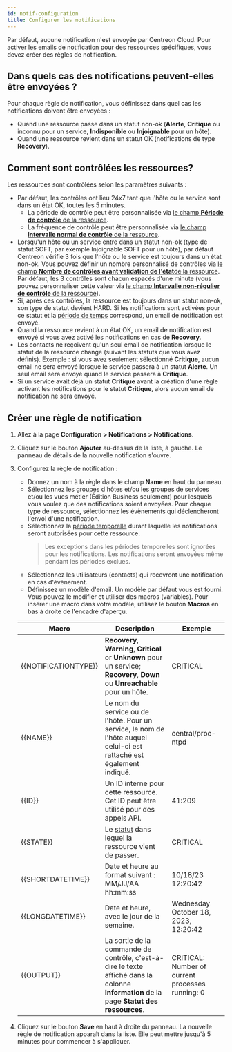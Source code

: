 ```yaml
---
id: notif-configuration
title: Configurer les notifications
---
```


Par défaut, aucune notification n'est envoyée par Centreon Cloud. Pour activer les emails de notification pour des ressources spécifiques, vous devez créer des règles de notification.

## Dans quels cas des notifications peuvent-elles être envoyées ?

Pour chaque règle de notification, vous définissez dans quel cas les notifications doivent être envoyées :

* Quand une ressource passe dans un statut non-ok (**Alerte**, **Critique** ou inconnu pour un service, **Indisponible** ou **Injoignable** pour un hôte).
* Quand une ressource revient dans un statut OK (notifications de type **Recovery**).

## Comment sont contrôlées les ressources?

Les ressources sont contrôlées selon les paramètres suivants :

* Par défaut, les contrôles ont lieu 24x7 tant que l'hôte ou le service sont dans un état OK, toutes les 5 minutes.
   * La période de contrôle peut être personnalisée via [le champ **Période de contrôle** de la ressource](../monitoring/basic-objects/hosts.md#paramètres-de-supervision).
   * La fréquence de contrôle peut être personnalisée via [le champ **Intervalle normal de contrôle** de la ressource](../monitoring/basic-objects/hosts.md#options-dordonnancement).
* Lorsqu'un hôte ou un service entre dans un statut non-ok (type de statut SOFT, par exemple Injoignable SOFT pour un hôte), par défaut Centreon vérifie 3 fois que l'hôte ou le service est toujours dans un état non-ok. Vous pouvez définir un nombre personnalisé de contrôles via [le champ **Nombre de contrôles avant validation de l'état**de la ressource](../monitoring/basic-objects/hosts.md#options-dordonnancement). Par défaut, les 3 contrôles sont chacun espacés d'une minute (vous pouvez personnaliser cette valeur via [le champ **Intervalle non-régulier de contrôle** de la ressource](../monitoring/basic-objects/hosts.md#options-dordonnancement)).
* Si, après ces contrôles, la ressource est toujours dans un statut non-ok, son type de statut devient HARD. Si les notifications sont activées pour ce statut et la [période de temps](../monitoring/basic-objects/timeperiods.md) correspond, un email de notification est envoyé.
* Quand la ressource revient à un état OK, un email de notification est envoyé si vous avez activé les notifications en cas de **Recovery**.
* Les contacts ne reçoivent qu'un seul email de notification lorsque le statut de la ressource change (suivant les statuts que vous avez définis). Exemple : si vous avez seulement sélectionné **Critique**, aucun email ne sera envoyé lorsque le service passera à un statut **Alerte**. Un seul email sera envoyé quand le service passera à **Critique**.
* Si un service avait déjà un statut **Critique** avant la création d'une règle activant les notifications pour le statut **Critique**, alors aucun email de notification ne sera envoyé.

## Créer une règle de notification

1. Allez à la page **Configuration > Notifications > Notifications**.
2. Cliquez sur le bouton **Ajouter** au-dessus de la liste, à gauche. Le panneau de détails de la nouvelle notification s'ouvre.
3. Configurez la règle de notification :

   - Donnez un nom à la règle dans le champ **Name** en haut du panneau.
   - Sélectionnez les groupes d'hôtes et/ou les groupes de services et/ou les vues métier (Édition Business seulement) pour lesquels vous voulez que des notifications soient envoyées. Pour chaque type de ressource, sélectionnez les évènements qui déclencheront l'envoi d'une notification.
   - Sélectionnez la [période temporelle](../monitoring/basic-objects/timeperiods.md) durant laquelle les notifications seront autorisées pour cette ressource.
     > Les exceptions dans les périodes temporelles sont ignorées pour les notifications. Les notifications seront envoyées même pendant les périodes exclues. 
   - Sélectionnez les utilisateurs (contacts) qui recevront une notification en cas d'évènement.
   - Définissez un modèle d'email. Un modèle par défaut vous est fourni. Vous pouvez le modifier et utiliser des macros (variables). Pour insérer une macro dans votre modèle, utilisez le bouton **Macros** en bas à droite de l'encadré d'aperçu.
	
    | Macro | Description | Exemple |
    | ----- | ----------- |-------- |
	|\{\{NOTIFICATIONTYPE\}\}| **Recovery**, **Warning**, **Critical** or **Unknown** pour un service; **Recovery**, **Down** ou **Unreachable** pour un hôte. | CRITICAL |
	\{\{NAME\}\}| Le nom du service ou de l'hôte. Pour un service, le nom de l'hôte auquel celui-ci est rattaché est également indiqué. | central/proc-ntpd |
	\{\{ID\}\}| Un ID interne pour cette ressource. Cet ID peut être utilisé pour des appels API. | 41:209 |
	\{\{STATE\}\}| Le [statut](./concepts.md) dans lequel la ressource vient de passer. | CRITICAL |
	\{\{SHORTDATETIME\}\}| Date et heure au format suivant : MM/JJ/AA hh:mm:ss | 10/18/23 12:20:42 |
    \{\{LONGDATETIME\}\}| Date et heure, avec le jour de la semaine.  | Wednesday October 18, 2023, 12:20:42 |
	\{\{OUTPUT\}\}| La sortie de la commande de contrôle, c'est-à-dire le texte affiché dans la colonne **Information** de la page **Statut des ressources**. | CRITICAL: Number of current processes running: 0 |

3. Cliquez sur le bouton **Save** en haut à droite du panneau. La nouvelle règle de notification apparaît dans la liste. Elle peut mettre jusqu'à 5 minutes pour commencer à s'appliquer.
